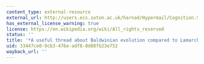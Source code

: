 ```yaml
---
content_type: external-resource
external_url: http://users.ecs.soton.ac.uk/harnad/Hypermail/Cognition.Sociobiology.98/0100.html
has_external_license_warning: true
license: https://en.wikipedia.org/wiki/All_rights_reserved
status: ''
title: '*A useful thread about Baldwinian evolution compared to Lamarckian evolution*'
uid: 33447ce0-9cb3-476e-adf8-0d88fb23e752
wayback_url: ''
---
```

